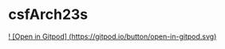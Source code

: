 # csfArch23s
[! [Open in
Gitpod] (https://gitpod.io/button/open-in-gitpod.svg)](https://gitpod.io/#https://#https://github.com/Samhite003/csfArch23s)
